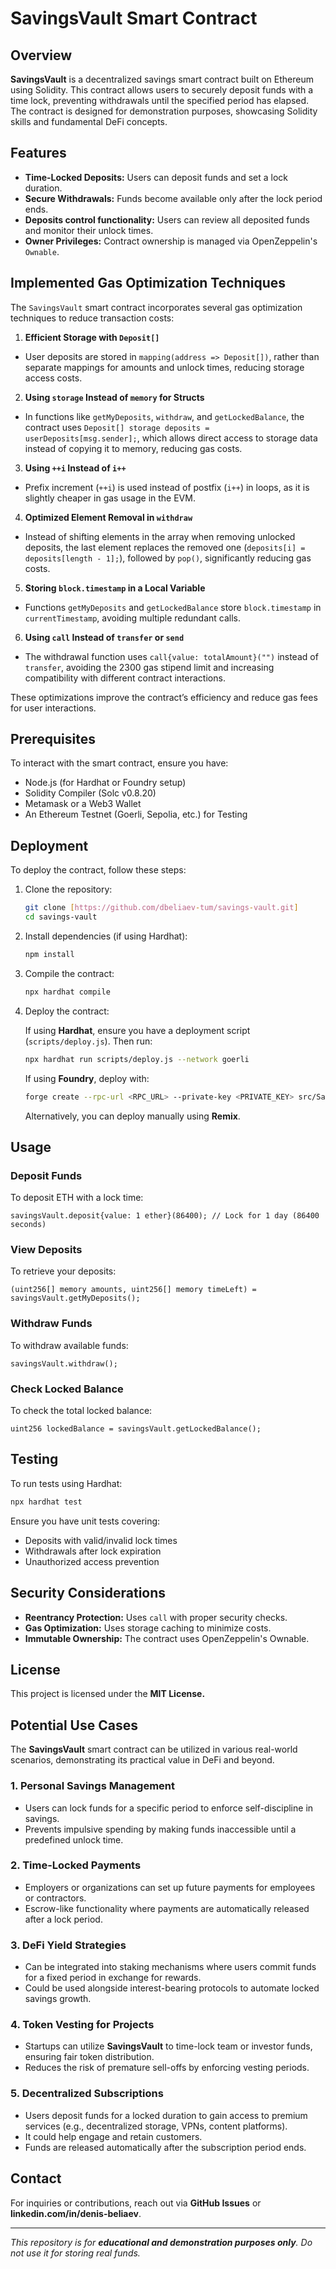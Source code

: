 # SavingsVault Smart Contract

## Overview

**SavingsVault** is a decentralized savings smart contract built on Ethereum using Solidity. This contract allows users to securely deposit funds with a time lock, preventing withdrawals until the specified period has elapsed. The contract is designed for demonstration purposes, showcasing Solidity skills and fundamental DeFi concepts.

## Features

-   **Time-Locked Deposits:** Users can deposit funds and set a lock duration.
-   **Secure Withdrawals:** Funds become available only after the lock period ends.
-   **Deposits control functionality:** Users can review all deposited funds and monitor their unlock times.
-   **Owner Privileges:** Contract ownership is managed via OpenZeppelin's `Ownable`.

## Implemented Gas Optimization Techniques

The `SavingsVault` smart contract incorporates several gas optimization techniques to reduce transaction costs:

1. **Efficient Storage with `Deposit[]`**
- User deposits are stored in `mapping(address => Deposit[])`, rather than separate mappings for amounts and unlock times, reducing storage access costs.

2. **Using `storage` Instead of `memory` for Structs**
- In functions like `getMyDeposits`, `withdraw`, and `getLockedBalance`, the contract uses `Deposit[] storage deposits = userDeposits[msg.sender];`, which allows direct access to storage data instead of copying it to memory, reducing gas costs.

3. **Using `++i` Instead of `i++`**
- Prefix increment (`++i`) is used instead of postfix (`i++`) in loops, as it is slightly cheaper in gas usage in the EVM.

4. **Optimized Element Removal in `withdraw`**
- Instead of shifting elements in the array when removing unlocked deposits, the last element replaces the removed one (`deposits[i] = deposits[length - 1];`), followed by `pop()`, significantly reducing gas costs.

5. **Storing `block.timestamp` in a Local Variable**
- Functions `getMyDeposits` and `getLockedBalance` store `block.timestamp` in `currentTimestamp`, avoiding multiple redundant calls.

6. **Using `call` Instead of `transfer` or `send`**
- The withdrawal function uses `call{value: totalAmount}("")` instead of `transfer`, avoiding the 2300 gas stipend limit and increasing compatibility with different contract interactions.

These optimizations improve the contract’s efficiency and reduce gas fees for user interactions.


## Prerequisites

To interact with the smart contract, ensure you have:

-   Node.js (for Hardhat or Foundry setup)
-   Solidity Compiler (Solc v0.8.20)
-   Metamask or a Web3 Wallet
-   An Ethereum Testnet (Goerli, Sepolia, etc.) for Testing

## Deployment

To deploy the contract, follow these steps:

1.  Clone the repository:

    ```bash
    git clone [https://github.com/dbeliaev-tum/savings-vault.git]
    cd savings-vault
    ```

2.  Install dependencies (if using Hardhat):

    ```bash
    npm install
    ```

3.  Compile the contract:

    ```bash
    npx hardhat compile
    ```


4. Deploy the contract:

   If using **Hardhat**, ensure you have a deployment script (`scripts/deploy.js`). Then run:

    ```bash
    npx hardhat run scripts/deploy.js --network goerli
    ```

   If using **Foundry**, deploy with:

    ```bash
    forge create --rpc-url <RPC_URL> --private-key <PRIVATE_KEY> src/SavingsVault.sol:SavingsVault --constructor-args <OWNER_ADDRESS>
    ```

   Alternatively, you can deploy manually using **Remix**.

## Usage

### Deposit Funds

To deposit ETH with a lock time:

```solidity
savingsVault.deposit{value: 1 ether}(86400); // Lock for 1 day (86400 seconds)
```

### View Deposits

To retrieve your deposits:

```solidity
(uint256[] memory amounts, uint256[] memory timeLeft) = savingsVault.getMyDeposits();
```

### Withdraw Funds

To withdraw available funds:

```solidity
savingsVault.withdraw();
```

### Check Locked Balance

To check the total locked balance:

```solidity
uint256 lockedBalance = savingsVault.getLockedBalance();
```

## Testing

To run tests using Hardhat:

```bash
npx hardhat test
```

Ensure you have unit tests covering:
- Deposits with valid/invalid lock times
- Withdrawals after lock expiration
- Unauthorized access prevention

## Security Considerations

- **Reentrancy Protection:** Uses `call` with proper security checks.
- **Gas Optimization:** Uses storage caching to minimize costs.
- **Immutable Ownership:** The contract uses OpenZeppelin's Ownable.

## License

This project is licensed under the **MIT License.**

## Potential Use Cases

The **SavingsVault** smart contract can be utilized in various real-world scenarios, demonstrating its practical value in DeFi and beyond.

### 1. **Personal Savings Management**
- Users can lock funds for a specific period to enforce self-discipline in savings.
- Prevents impulsive spending by making funds inaccessible until a predefined unlock time.

### 2. **Time-Locked Payments**
- Employers or organizations can set up future payments for employees or contractors.
- Escrow-like functionality where payments are automatically released after a lock period.

### 3. **DeFi Yield Strategies**
- Can be integrated into staking mechanisms where users commit funds for a fixed period in exchange for rewards.
- Could be used alongside interest-bearing protocols to automate locked savings growth.

### 4. **Token Vesting for Projects**
- Startups can utilize **SavingsVault** to time-lock team or investor funds, ensuring fair token distribution.
- Reduces the risk of premature sell-offs by enforcing vesting periods.

### 5. **Decentralized Subscriptions**
- Users deposit funds for a locked duration to gain access to premium services (e.g., decentralized storage, VPNs, content platforms).
- It could help engage and retain customers.
- Funds are released automatically after the subscription period ends.

## Contact

For inquiries or contributions, reach out via **GitHub Issues** or **linkedin.com/in/denis-beliaev**.

---

_This repository is for **educational and demonstration purposes only**. Do not use it for storing real funds._

